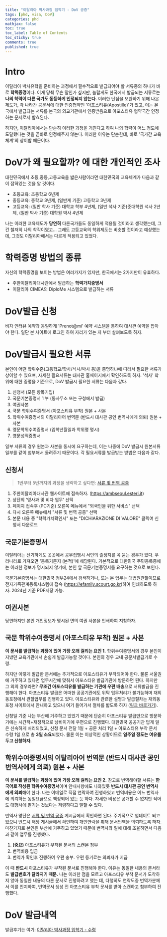 ```yaml
---
title: "이탈리아 박사과정 입학기 - DoV 공증"
tags: [phd, visa, DoV]
categories: phd
mathjax: false
toc: true
toc_label: Table of Contents
toc_sticky: true
comments: true
published: true
---
```


# Intro
이탈리아 박사유학을 준비하는 과정에서 필수적으로 발급되어야 할 서류중의 하나가 바로 **학력증명**이다.
이게 당췌 무슨 말인가 싶지만, 놀랍게도 한국에서 발급되는 서류로는 **나의 학력이 다른 국가도 동등하게 인정되지 않는다.**
이러한 단점을 보완하기 위해 나온 제도가, 각 나라간 공문서에 대한 인증협약인 '아포스티유(Apostille)'가 있고, 이는 본국에서 발급되는 서류를 본국의 외교기관에서 인증받음으로 아포스티유 협약국간 인정하는 문서로서 발효된다.

하지만, 이탈리아에서는 단순히 이러한 과정을 거친다고 하여 나의 학력이 어느 정도에 도달했다는 것을 곧바로 인정해주지 않는다.
이러한 이유는 단순한데, 바로 '국가간 교육체계'의 상이함 때문이다.

# DoV가 왜 필요할까? 에 대한 개인적인 조사
대한민국에서 초등,중등,고등교육을 밟은사람이라면 대한민국의 교육체계가 다음과 같이 잡혀있는 것을 알 것이다.

* 초등교육: 초등학교 6년제
* 중등교육: 중학교 3년제, (일반계 기준) 고등학교 3년제
* 고등교육: (일반 학사 기준) 대학교 학부 4년제, (일반 석사 기준)준대학원 석사 2년제, (일반 박사 기준) 대학원 박사 4년제

나는 이러한 교육제도가 **당연히** 다른국가들도 동일하게 적용될 것이라고 생각했는데, 그건 철저히 나의 착각이였고...
그래도 고등교육의 학위제도는 비슷할 것이라고 예상했는데, 그것도 이탈리아에서는 다르게 적용되고 있었다.

# 학력증명 방법의 종류
자신의 학력증명을 보이는 방법은 여러가지가 있지만, 한국에서는 2가지만이 유효하다.
* 주한이탈리아대사관에서 발급하는 **학력가치증명서**
* 이탈리아 CIMEA의 DiploMe 시스템으로 발급하는 서류

# DoV발급 신청
비자 인터뷰 예약과 동일하게 'Prenot@mi' 예약 시스템을 통하여 대사관 예약을 잡아야 한다.
일단 본 사이트에 로그인 하여 자리가 있는 지 부터 살펴보도록 하자.

# DoV발급시 필요한 서류
본인이 어떤 학위수준(고등학교/학사/석사/박사 등)을 증명하냐에 따라서 필요한 서류가 상이할 수 있으며, 자세한 필요서류는 대사관 홈페이지에서 확인하도록 하자.
'석사' 학위에 대한 증명을 기준으로, DoV 발급시 필요한 서류는 다음과 같다.

1. 신청서 (모든 항목기입)
2. 국문기본증명서 1 부 (동사무소 또는 구청에서 발급)
3. 여권사본
4. 국문 학위수여증명서 (아포스티유 부착) 원본 + 사본
5. 학위수여증명서의 이탈리아어 번역문 (반드시 대사관 공인 번역사에게 의뢰) 원본 + 사본
6. 영문학위수여증명서 (입학년월일과 학위명 명시)
7. 영문성적증명서

일부 서류의 경우 원본과 사본을 동시에 요구하는데, 이는 나중에 DoV 발급시 원본서류 일부를 같이 첨부해서 돌려주기 때문이다.
각 필요서류를 발급받는 방법은 다음과 같다.

## 신청서
> 1번부터 5번까지의 과정을 생략하고 싶다면: [서류 및 번역 공증](https://ambseoul.esteri.it/ko/servizi-consolari-e-visti/servizi-per-il-cittadino-straniero/traduzione-e-legalizzazione-dei-documenti/)

1. 주한이탈리아대사관 웹사이트에 접속하자. (https://ambseoul.esteri.it)
2. 상단의 '영사과 및 비자 업무' 선택
3. 페이지 접속후 (PC기준) 오른쪽 메뉴에서 "외국인을 위한 서비스" 선택
4. 다시 오른쪽 메뉴에서 "서류 및 번역 공증" 선택 
5. 본문 내용 중 "학력가치확인서" 또는 "DICHIARAZIONE DI VALORE" 클릭여 신청서 다운로드

## 국문기본증명서
이탈리아는 신기하게도 곳곳에서 공무집행시 서인의 출생지를 꼭 묻는 경우가 있다. 우리나라로 가져오면 '등록기준지 (본적)'에 해당된다. 기본적으로 대한민국 주민등록증에는 이러한 정보가 명시되지 않기에, 본인 앞 국문기본증명서를 요구하는 것으로 보인다.

국문기본증명서는 대한민국 정부24에서 검색하거나, 또는 본 업무는 대법원관할이므로 전자가족관계등록시스템에 접속 (https://efamily.scourt.go.kr)하여 인쇄하도록 하자. 2024년 기준 PDF저장 가능.

## 여권사본
당연하지만 본인 개인정보가 명시된 면의 여권 사본을 인쇄하여 지참하자.

## 국문 학위수여증명서 (아포스티유 부착) 원본 + 사본
**이 문서를 발급하는 과정에 있어 가장 오래 걸리는 요인 1.** 
학위수여증명서의 경우 본인이 지냈던 교육기관에서 손쉽게 발급가능할 것이다.
본인의 경우 교내 공문서발급기로 수령.

하지만 이렇게 발급한 문서에는 추가적으로 아포스티유가 부착되어야 한다.
물론 서울권에 거주하고 있다면 업무시간에 맞춰서 아포스티유 발급기관에 방문하면 된다.
하지만 그 외의 경우라면? **무조건 아포스티유를 발급하는 기관에 우편 배송**으로 서류발급을 진행해야 한다.
아포스티유 발급은 어떠한 공공기관에도 위탁 업무처리가 불가능하며 재외동포청에서 관할업무를 진행하고 있다.
아포스티유와 관련한 설명과 발급절차는 재외동포청 사이트에서 안내하고 있으니 여기 들어가서 절차를 밟도록 하자 ([링크 바로가기](https://oka.go.kr/oka/services/info/apostille/)).

신청일 기준 나는 부산에 거주하고 있었기 때문에 단순히 아포스티유 발급만으로 방문하기에는 시간적+재정적으로 낭비이기에 우편으로 진행했다.
대한민국 공공기관 답게 일은 신속하게 처리되었고, 신청 문서 전달 1일 + 공문 처리 1일 + 아포스티유 부착 문서 수령 1일 으로 총 **3일 소요**되었다.
물론 이는 이상적인 상황이므로 **일주일 정도는 여유를 두고 신청하자.**

## 학위수여증명서의 이탈리아어 번역문 (반드시 대사관 공인 번역사에게 의뢰) 원본 + 사본
**이 문서를 발급하는 과정에 있어 가장 오래 걸리는 요인 2.**
참고로 번역해야할 서류는 **한국어로 작성된 학위수여증명서**이며 안내사항에도 나와있듯 **반드시 대사관 공인 번역사에게 의뢰**해야 한다.
나는 이메일로 직접 연락하여 진행하였고 번역비용은 어느 번역사에 의뢰하든 동일요금으로 책정되어 있는 듯 하다. 자세한 비용은 공개할 수 없지만 적어도 대행사에 맡기는 것보다는 저렴하다고 말할 수 있다.

번역사 명단은 [서류 및 번역 공증](https://ambseoul.esteri.it/ko/servizi-consolari-e-visti/servizi-per-il-cittadino-straniero/traduzione-e-legalizzazione-dei-documenti/) 게시글에서 확인하면 된다.
주기적으로 업데이트 되고 있으니 반드시 해당 게시글에서 확인하여 개인연락을 취해 문서번역을 의뢰하도록 하자.
마찬가지로 본인은 부산에 거주하고 있었기 때문에 번역사와 일에 대해 조율하면서 다음과 같이 업무를 진행했다.

1. **(중요)** 아포스티유가 부착된 문서의 스캔본 첨부
2. 번역비용 입금
3. 번역가 확인후 진행하여 우편 송부. 우편 등기료는 의뢰자가 지급

이 때 **반드시** 아포스티유가 부착된 문서로 진행해야 한다.
이유는 동일한 내용의 문서라도 **발급번호가 달라지기 때문.**
나는 이러한 점을 모르고 아포스티유 부착 문서가 도착하지 않아 동일한 내용의 다른 문서로 진행하려고 했는 데, 다행히도 연락도중 번역가분께서 이를 인지하여, 번역문서 생성 전 아포스티유 부착 문서를 받아 스캔하고 첨부하여 진행했다.

# DoV 발급내역
발급후기는 여기: [이탈리아 박사과정 입학기 - 수령](/phd/italyvisa-final)